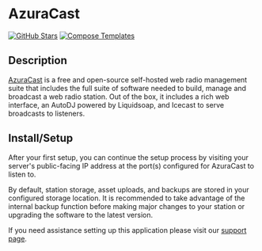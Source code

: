 # AzuraCast

[![GitHub Stars](https://img.shields.io/github/stars/azuracast/azuracast?style=flat-square&color=607D8B&label=github%20stars&logo=github)](https://github.com/azuracast/azuracast)
[![Compose Templates](https://img.shields.io/static/v1?style=flat-square&color=607D8B&label=compose&message=templates)](https://github.com/GhostWriters/DockSTARTer/tree/master/compose/.apps/azuracast)

## Description

[AzuraCast](https://azuracast.com/) is a free and open-source self-hosted web radio management suite that includes the full suite of software needed to build, manage and broadcast a web radio station. Out of the box, it includes a rich web interface, an AutoDJ powered by Liquidsoap, and Icecast to serve broadcasts to listeners.

## Install/Setup

After your first setup, you can continue the setup process by visiting your server's public-facing IP address at the port(s) configured for AzuraCast to listen to.

By default, station storage, asset uploads, and backups are stored in your configured storage location. It is recommended to take advantage of the internal backup function before making major changes to your station or upgrading the software to the latest version.

If you need assistance setting up this application please visit our [support page](https://dockstarter.com/basics/support/).
